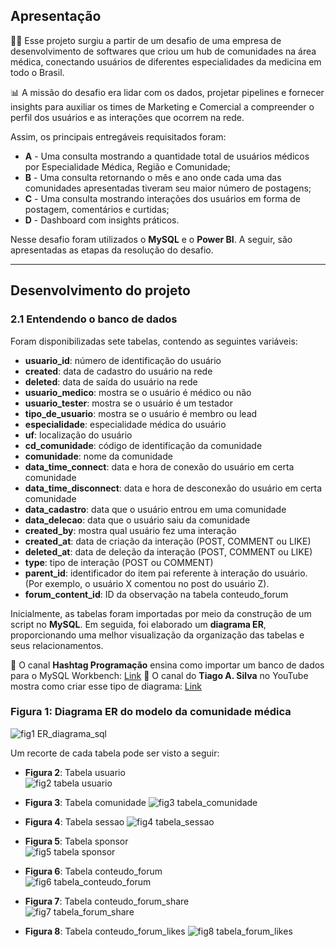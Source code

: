## Apresentação

👩‍⚕️ Esse projeto surgiu a partir de um desafio de uma empresa de desenvolvimento de softwares que criou um hub de comunidades na área médica, conectando usuários de diferentes especialidades da medicina em todo o Brasil.

📊 A missão do desafio era lidar com os dados, projetar pipelines e fornecer insights para auxiliar os times de Marketing e Comercial a compreender o perfil dos usuários e as interações que ocorrem na rede.

Assim, os principais entregáveis requisitados foram:

- **A** - Uma consulta mostrando a quantidade total de usuários médicos por Especialidade Médica, Região e Comunidade;
- **B** - Uma consulta retornando o mês e ano onde cada uma das comunidades apresentadas tiveram seu maior número de postagens;
- **C** - Uma consulta mostrando interações dos usuários em forma de postagem, comentários e curtidas;
- **D** - Dashboard com insights práticos.

Nesse desafio foram utilizados o **MySQL** e o **Power BI**. A seguir, são apresentadas as etapas da resolução do desafio.

---

## Desenvolvimento do projeto

### 2.1 Entendendo o banco de dados

Foram disponibilizadas sete tabelas, contendo as seguintes variáveis:

- **usuario_id**: número de identificação do usuário
- **created**: data de cadastro do usuário na rede
- **deleted**: data de saída do usuário na rede
- **usuario_medico**: mostra se o usuário é médico ou não
- **usuario_tester**: mostra se o usuário é um testador
- **tipo_de_usuario**: mostra se o usuário é membro ou lead
- **especialidade**: especialidade médica do usuário
- **uf**: localização do usuário
- **cd_comunidade**: código de identificação da comunidade
- **comunidade**: nome da comunidade
- **data_time_connect**: data e hora de conexão do usuário em certa comunidade
- **data_time_disconnect**: data e hora de desconexão do usuário em certa comunidade
- **data_cadastro**: data que o usuário entrou em uma comunidade
- **data_delecao**: data que o usuário saiu da comunidade
- **created_by**: mostra qual usuário fez uma interação
- **created_at**: data de criação da interação (POST, COMMENT ou LIKE)
- **deleted_at**: data de deleção da interação (POST, COMMENT ou LIKE)
- **type**: tipo de interação (POST ou COMMENT)
- **parent_id**: identificador do item pai referente à interação do usuário. (Por exemplo, o usuário X comentou no post do usuário Z).
- **forum_content_id**: ID da observação na tabela conteudo_forum

Inicialmente, as tabelas foram importadas por meio da construção de um script no **MySQL**. Em seguida, foi elaborado um **diagrama ER**, proporcionando uma melhor visualização da organização das tabelas e seus relacionamentos.

🔗 O canal **Hashtag Programação** ensina como importar um banco de dados para o MySQL Workbench: [Link](https://www.youtube.com/watch?v=EhT-e4IZrkM)
🔗 O canal do **Tiago A. Silva** no YouTube mostra como criar esse tipo de diagrama: [Link](https://www.youtube.com/watch?v=n8a7Q8JiYCs)

### Figura 1: Diagrama ER do modelo da comunidade médica  
![fig1 ER_diagrama_sql](https://github.com/user-attachments/assets/e331a2be-5da6-41d6-8a6a-bd6571f32ba6)

Um recorte de cada tabela pode ser visto a seguir:

- **Figura 2**: Tabela usuario  
![fig2 tabela usuario](https://github.com/user-attachments/assets/25029e05-4959-4f24-b634-56becc74410d)
  
- **Figura 3**: Tabela comunidade
![fig3 tabela_comunidade](https://github.com/user-attachments/assets/38bbf8f4-3a18-4d03-9931-0243ab158833)
  
- **Figura 4**: Tabela sessao
![fig4 tabela_sessao](https://github.com/user-attachments/assets/56c568bc-f73c-4ea5-b86c-18ff414b9bf2)

- **Figura 5**: Tabela sponsor  
![fig5 tabela sponsor](https://github.com/user-attachments/assets/513553b8-9fb6-4deb-b4f8-d5189312e333)

- **Figura 6**: Tabela conteudo_forum  
![fig6 tabela_conteudo_forum](https://github.com/user-attachments/assets/5e8226e6-3626-4c3f-8f72-14cad7f277b7)
  
- **Figura 7**: Tabela conteudo_forum_share  
![fig7 tabela_forum_share](https://github.com/user-attachments/assets/7852ab34-b4ee-44a4-b539-b29ba5935d60)
  
- **Figura 8**: Tabela conteudo_forum_likes
![fig8 tabela_forum_likes](https://github.com/user-attachments/assets/e3fdc6b3-d22c-4bf0-ba8d-dbecca937532)


